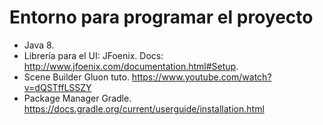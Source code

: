 # Entorno para programar el proyecto

- Java 8.
- Librería para el UI: JFoenix. Docs: http://www.jfoenix.com/documentation.html#Setup.
- Scene Builder Gluon tuto. https://www.youtube.com/watch?v=dQSTffLSSZY
- Package Manager Gradle. https://docs.gradle.org/current/userguide/installation.html
